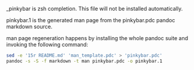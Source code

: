 \_pinkybar is zsh completion. This file will not be installed automatically.

pinkybar.1 is the generated man page from the pinkybar.pdc pandoc markdown source.

man page regeneration happens by installing the whole pandoc suite and invoking the following command:

```bash
sed -e '15r README.md' 'man_template.pdc' > 'pinkybar.pdc'
pandoc -s -S -f markdown -t man pinkybar.pdc -o pinkybar.1
```
